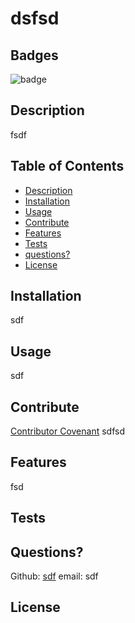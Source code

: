 # dsfsd

  ## Badges
  ![badge](https://img.shields.io/badge/license-Github,NPM-yellow)<br />
  
  ## Description
  fsdf

  ## Table of Contents

  - [Description](#description)
  - [Installation](#installation)
  - [Usage](#usage)
  - [Contribute](#contribute)
  - [Features](#features)
  - [Tests](#tests)
  - [questions?](#Questions)
  - [License](#license)
  
  ## Installation
  sdf

  ## Usage
  sdf

  ## Contribute
  [Contributor Covenant](https://www.contributor-covenant.org/)
  sdfsd


  ## Features
  fsd

  ## Tests
  

  ## Questions?
  
  Github: [sdf](https://github.com/sdf)
  email: sdf

  ## License
  
  
  
  